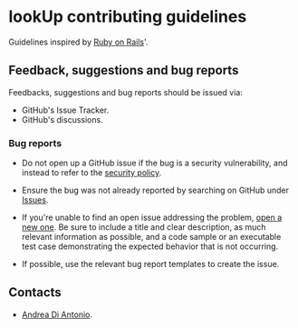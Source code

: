 # lookUp contributing guidelines

Guidelines inspired by [Ruby on Rails](https://github.com/rails/rails/blob/main/CONTRIBUTING.md)'.

## Feedback, suggestions and bug reports

Feedbacks, suggestions and bug reports should be issued via:

* GitHub's Issue Tracker.
* GitHub's discussions.

### Bug reports

* Do not open up a GitHub issue if the bug is a security vulnerability, and instead to refer to the [security policy](https://github.com/diantonioandrea/lookUp/security/policy).

* Ensure the bug was not already reported by searching on GitHub under [Issues](https://github.com/diantonioandrea/lookUp/issues).

* If you're unable to find an open issue addressing the problem, [open a new one](https://github.com/diantonioandrea/lookUp/issues/new). Be sure to include a title and clear description, as much relevant information as possible, and a code sample or an executable test case demonstrating the expected behavior that is not occurring.

* If possible, use the relevant bug report templates to create the issue.

## Contacts

* <a href="mailto:mail@diantonioandrea.com?subject=lookUp contribution">Andrea Di Antonio</a>.